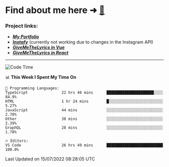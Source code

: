 # Find about me here ➜ [🧑](https://pauabella.dev)

### Project links:
- ***[My Portfolio](https://pauabella.dev)***
- ***[Instafy](https://instafy.me)*** (currently not working due to changes in the Instagram API)
- ***[GiveMeTheLyrics in Vue](https://lyrics.pauabella.dev)***
- ***[GiveMeTheLyrics in React](https://pauabella.dev/GiveMeTheLyrics)***

---
<!--START_SECTION:waka-->
![Code Time](http://img.shields.io/badge/Code%20Time-1%2C281%20hrs%2025%20mins-blue)

📊 **This Week I Spent My Time On** 

```text
💬 Programming Languages: 
TypeScript               22 hrs 46 mins      █████████████████████░░░░   84.9% 
HTML                     1 hr 24 mins        █░░░░░░░░░░░░░░░░░░░░░░░░   5.27% 
JavaScript               44 mins             ░░░░░░░░░░░░░░░░░░░░░░░░░   2.78% 
Other                    38 mins             ░░░░░░░░░░░░░░░░░░░░░░░░░   2.39% 
GraphQL                  28 mins             ░░░░░░░░░░░░░░░░░░░░░░░░░   1.78%

🔥 Editors: 
VS Code                  26 hrs 49 mins      █████████████████████████   100.0%

```


 Last Updated on 15/07/2022 08:28:05 UTC
<!--END_SECTION:waka-->
